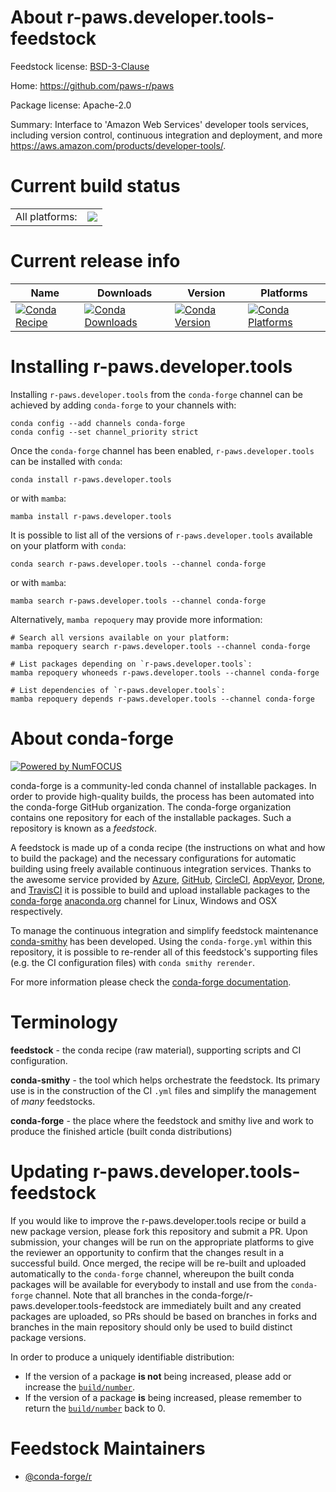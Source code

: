 About r-paws.developer.tools-feedstock
======================================

Feedstock license: [BSD-3-Clause](https://github.com/conda-forge/r-paws.developer.tools-feedstock/blob/main/LICENSE.txt)

Home: https://github.com/paws-r/paws

Package license: Apache-2.0

Summary: Interface to 'Amazon Web Services' developer tools services, including version control, continuous integration and deployment, and more <https://aws.amazon.com/products/developer-tools/>.

Current build status
====================


<table><tr><td>All platforms:</td>
    <td>
      <a href="https://dev.azure.com/conda-forge/feedstock-builds/_build/latest?definitionId=14238&branchName=main">
        <img src="https://dev.azure.com/conda-forge/feedstock-builds/_apis/build/status/r-paws.developer.tools-feedstock?branchName=main">
      </a>
    </td>
  </tr>
</table>

Current release info
====================

| Name | Downloads | Version | Platforms |
| --- | --- | --- | --- |
| [![Conda Recipe](https://img.shields.io/badge/recipe-r--paws.developer.tools-green.svg)](https://anaconda.org/conda-forge/r-paws.developer.tools) | [![Conda Downloads](https://img.shields.io/conda/dn/conda-forge/r-paws.developer.tools.svg)](https://anaconda.org/conda-forge/r-paws.developer.tools) | [![Conda Version](https://img.shields.io/conda/vn/conda-forge/r-paws.developer.tools.svg)](https://anaconda.org/conda-forge/r-paws.developer.tools) | [![Conda Platforms](https://img.shields.io/conda/pn/conda-forge/r-paws.developer.tools.svg)](https://anaconda.org/conda-forge/r-paws.developer.tools) |

Installing r-paws.developer.tools
=================================

Installing `r-paws.developer.tools` from the `conda-forge` channel can be achieved by adding `conda-forge` to your channels with:

```
conda config --add channels conda-forge
conda config --set channel_priority strict
```

Once the `conda-forge` channel has been enabled, `r-paws.developer.tools` can be installed with `conda`:

```
conda install r-paws.developer.tools
```

or with `mamba`:

```
mamba install r-paws.developer.tools
```

It is possible to list all of the versions of `r-paws.developer.tools` available on your platform with `conda`:

```
conda search r-paws.developer.tools --channel conda-forge
```

or with `mamba`:

```
mamba search r-paws.developer.tools --channel conda-forge
```

Alternatively, `mamba repoquery` may provide more information:

```
# Search all versions available on your platform:
mamba repoquery search r-paws.developer.tools --channel conda-forge

# List packages depending on `r-paws.developer.tools`:
mamba repoquery whoneeds r-paws.developer.tools --channel conda-forge

# List dependencies of `r-paws.developer.tools`:
mamba repoquery depends r-paws.developer.tools --channel conda-forge
```


About conda-forge
=================

[![Powered by
NumFOCUS](https://img.shields.io/badge/powered%20by-NumFOCUS-orange.svg?style=flat&colorA=E1523D&colorB=007D8A)](https://numfocus.org)

conda-forge is a community-led conda channel of installable packages.
In order to provide high-quality builds, the process has been automated into the
conda-forge GitHub organization. The conda-forge organization contains one repository
for each of the installable packages. Such a repository is known as a *feedstock*.

A feedstock is made up of a conda recipe (the instructions on what and how to build
the package) and the necessary configurations for automatic building using freely
available continuous integration services. Thanks to the awesome service provided by
[Azure](https://azure.microsoft.com/en-us/services/devops/), [GitHub](https://github.com/),
[CircleCI](https://circleci.com/), [AppVeyor](https://www.appveyor.com/),
[Drone](https://cloud.drone.io/welcome), and [TravisCI](https://travis-ci.com/)
it is possible to build and upload installable packages to the
[conda-forge](https://anaconda.org/conda-forge) [anaconda.org](https://anaconda.org/)
channel for Linux, Windows and OSX respectively.

To manage the continuous integration and simplify feedstock maintenance
[conda-smithy](https://github.com/conda-forge/conda-smithy) has been developed.
Using the ``conda-forge.yml`` within this repository, it is possible to re-render all of
this feedstock's supporting files (e.g. the CI configuration files) with ``conda smithy rerender``.

For more information please check the [conda-forge documentation](https://conda-forge.org/docs/).

Terminology
===========

**feedstock** - the conda recipe (raw material), supporting scripts and CI configuration.

**conda-smithy** - the tool which helps orchestrate the feedstock.
                   Its primary use is in the construction of the CI ``.yml`` files
                   and simplify the management of *many* feedstocks.

**conda-forge** - the place where the feedstock and smithy live and work to
                  produce the finished article (built conda distributions)


Updating r-paws.developer.tools-feedstock
=========================================

If you would like to improve the r-paws.developer.tools recipe or build a new
package version, please fork this repository and submit a PR. Upon submission,
your changes will be run on the appropriate platforms to give the reviewer an
opportunity to confirm that the changes result in a successful build. Once
merged, the recipe will be re-built and uploaded automatically to the
`conda-forge` channel, whereupon the built conda packages will be available for
everybody to install and use from the `conda-forge` channel.
Note that all branches in the conda-forge/r-paws.developer.tools-feedstock are
immediately built and any created packages are uploaded, so PRs should be based
on branches in forks and branches in the main repository should only be used to
build distinct package versions.

In order to produce a uniquely identifiable distribution:
 * If the version of a package **is not** being increased, please add or increase
   the [``build/number``](https://docs.conda.io/projects/conda-build/en/latest/resources/define-metadata.html#build-number-and-string).
 * If the version of a package **is** being increased, please remember to return
   the [``build/number``](https://docs.conda.io/projects/conda-build/en/latest/resources/define-metadata.html#build-number-and-string)
   back to 0.

Feedstock Maintainers
=====================

* [@conda-forge/r](https://github.com/conda-forge/r/)

